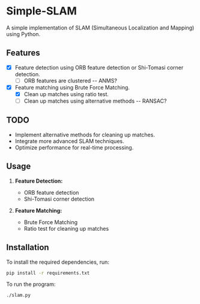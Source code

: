 # Simple-SLAM

A simple implementation of SLAM (Simultaneous Localization and Mapping) using Python.

## Features

- [x] Feature detection using ORB feature detection or Shi-Tomasi corner detection.
  - [ ] ORB features are clustered -- ANMS?
- [x] Feature matching using Brute Force Matching.
  - [x] Clean up matches using ratio test.
  - [ ] Clean up matches using alternative methods -- RANSAC?

## TODO

- Implement alternative methods for cleaning up matches.
- Integrate more advanced SLAM techniques.
- Optimize performance for real-time processing.

## Usage

1. **Feature Detection:**

   - ORB feature detection
   - Shi-Tomasi corner detection

2. **Feature Matching:**
   - Brute Force Matching
   - Ratio test for cleaning up matches

## Installation

To install the required dependencies, run:

```sh
pip install -r requirements.txt
```

To run the program:

```sh
./slam.py
```

